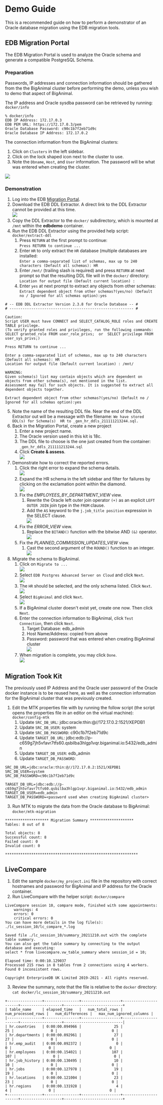 # Demo Guide

This is a recommended guide on how to perform a demonstrator of an Oracle
database migration using the EDB migration tools.

## EDB Migration Portal

The EDB Migration Portal is used to analyze the Oracle schema and generate a
compatible PostgreSQL Schema.

### Preparation

Passwords, IP addresses and connection information should be gathered from the
the BigAnimal cluster before performing the demo, unless you wish to demo that
aspect of BigAnimal.

The IP address and Oracle sysdba password can be retrieved by running:
`docker/info`

```
% docker/info
EDB IP Address: 172.17.0.3
EDB PEM URL: https://172.17.0.3/pem
Oracle Database Password: c90c1b7f2eb71d9c
Oracle Database IP Address: 172.17.0.2
```

The connection information from the BigAnimal clusters:

1. Click on `Clusters` in the left sidebar.
2. Click on the lock shaped icon next to the cluster to use.
3. Note the `Dbname`, `Host`, and `User` information.  The password will be
   what was entered when creating the cluster.

![](images/biganimal-connect.png)

### Demonstration

1. Log into the EDB [Migration Portal](https://migration.enterprisedb.com).
2. Download the EDB DDL Extractor.  A direct link to the DDL Extractor cannot
   be provided at this time.  
   ![](images/edb-migration-portal-ddl-extractor.png)
3. Copy the DDL Extractor to the `docker/` subdirectory, which is mounted at
   `/mnt` within the **edbdemo** container.
4. Run the EDB DDL Extractor using the provided help script:
   `docker/extract-ddl`
   1. Press `RETURN` at the first prompt to continue:  
      `Press RETURN to continue ...`  
   2. Enter `HR` to only extract the `HR` database (multiple databases are
      installed:  
      `Enter a comma-separated list of schemas, max up to 240 characters
      (Default all schemas): HR`  
   3. Enter `/mnt/` (trailing slash is required) and press `RETURN` at next
	  prompt so that the resulting DDL file will in the `docker/` directory:  
      `Location for output file (Default current location) : `  
   4. Enter `yes` at next prompt to extract any objects from other schemas:  
      `Extract dependent object from other schemas?(yes/no) (Default no /
      Ignored for all schemas option):yes`  
 ```
# -- EDB DDL Extractor Version 2.3.8 for Oracle Database -- #
# --------------------------------------------------------- #

Caution:
Script USER must have CONNECT and SELECT_CATALOG_ROLE roles and CREATE TABLE privilege.
(To verify granted roles and privileges, run the following commands: SELECT granted_role FROM user_role_privs;  or  SELECT privilege FROM user_sys_privs;)

Press RETURN to continue ...

Enter a comma-separated list of schemas, max up to 240 characters (Default all schemas): HR
Location for output file (Default current location) : /mnt/

WARNING:
Given schema(s) list may contain objects which are dependent on objects from other schema(s), not mentioned in the list.
Assessment may fail for such objects. It is suggested to extract all dependent objects together.

Extract dependent object from other schemas?(yes/no) (Default no / Ignored for all schemas option):yes

```
5. Note the name of the resulting DDL file.  Near the end of the DDL Extractor
   out will be a message with the filename: `We have stored DDL(s) for
   Schema(s)  HR to _gen_hr_ddls_211111213244.sql.`
6. Back in the Migration Portal, create a new project
   1. Enter a new project name.
   2. The Oracle version used in this kit is 18c.
   3. The DDL file to choose is the one just created from the container:
      `_gen_hr_ddls_211111213244.sql`
   4. Click **Create & assess**.  
      ![](images/edb-migration-portal-new-project.png)
7. Demonstrate how to correct the reported errors.
   1. Click the right error to expand the schema details.  
      ![](images/migration-portal-schemas.png)
   2. Expand the HR schema in the left sidebar and filter for failures by
	  clicking on the exclamation point within the diamond.  
      ![](images/migration-portal-schemas-objects-failed.png)
   3. Fix the *EMPLOYEES_BY_DEPARTMENT_VIEW* view.
	  1. Rewrite the Oracle left outer join operator `(+)` as an explicit
		 `LEFT OUTER JOIN` join type in the `FROM` clause.
      2. Add the `AS` keyword to the `j.job_title position` expression in the
		 SELECT clause.  
      ![](images/migration-portal-schemas-employees_by_department_view.png)
   4. Fix the *ERROR_VIEW* view.
      1. Replace the `BITAND()` function with the bitwise AND `(&)` operator.  
      ![](images/migration-portal-schemas-objects-failed.png)
   5. Fix the *PLANNED_COMMISSION_UPDATES_VIEW* view.
      1. Cast the second argument of the `ROUND()` function to an integer.  
      ![](images/migration-portal-schemas-planned_commision_udpates_view.png)
8. Migrate the schema to BigAnimal.
   1. Click on `Migrate to ...`  
      ![](images/edb-migration-portal-migrate-to.png)
   2. Select `EDB Postgres Advanced Server on Cloud` and click `Next`.  
      ![](images/edb-migration-portal-migrate-to-cloud.png)
   3. The `HR` should be selected, and the only schema listed.  Click `Next`.  
      ![](images/edb-migration-portal-migrate-schema.png)
   4. Select `BigAnimal` and click `Next`.  
      ![](images/edb-migration-portal-migrate-to-cloud-biganimal.png)
   5. If a BigAnimal cluster doesn't exist yet, create one now.  Then click
      `Next`.
   6. Enter the connection information to BigAnimal, click `Test Connection`,
      then click `Next`.
      1. Target Database: edb_admin
      2. Host Name/Address: copied from above
      3. Password: password that was entered when creating BigAnimal cluster  
      ![](images/edb-migration-portal-test-connection.png)
   7. When migration is complete, you may click `Done`.  
      ![](images/edb-migration-portal-migration-successful.png)

## Migration Took Kit

The previously used IP Address and the Oracle user password of the Oracle
docker instance is to be reused here, as well as the connection information for
the BigAnimal cluster that was previously created.

1. Edit the MTK properties file with by running the follow script (the script
   opens the properties file in an editor on the virtual machine):
   `docker/config-mtk`
   1. Update `SRC_DB_URL`: jdbc:oracle:thin:@//172.17.0.2:1521/XEPDB1
   2. Update `SRC_DB_USER`: system
   3. Update `SRC_DB_PASSWORD`: c90c1b7f2eb71d9c
   4. Update `TARGET_DB_URL`: jdbc:edb://p-c659g7jh5vfavr7tfs60.qsbilba3hlgp1vqr.biganimal.io:5432/edb_admin
   5. Update `TARGET_DB_USER`: edb_admin
   6. Update `TARGET_DB_PASSWORD`: <password used when creating BigAnimal
      cluster>
```
SRC_DB_URL=jdbc:oracle:thin:@//172.17.0.2:1521/XEPDB1
SRC_DB_USER=system
SRC_DB_PASSWORD=c90c1b7f2eb71d9c

TARGET_DB_URL=jdbc:edb://p-c659g7jh5vfavr7tfs60.qsbilba3hlgp1vqr.biganimal.io:5432/edb_admin
TARGET_DB_USER=edb_admin
TARGET_DB_PASSWORD=<password used when creating BigAnimal cluster>
```
3. Run MTK to migrate the data from the Oracle database to BigAnimal:
   `docker/mtk-migration`  
```
******************** Migration Summary ********************
Tables: 8 out of 8

Total objects: 8
Successful count: 8
Failed count: 0
Invalid count: 0

*************************************************************
```

## LiveCompare

1. Edit the sample `docker/my_project.ini` file in the repository with correct
   hostnames and password for BigAnimal and IP address for the Oracle
   container.
2. Run LiveCompare with the helper script: `docker/compare`  
```
LiveCompare session 10, compare mode, finished with some appointments:
    warnings: 4
    errors: 0
    critical errors: 0
You can have more details in the log file(s): ./lc_session_10/lc_compare_*.log

Saved file ./lc_session_10/summary_20211210.out with the complete table summary.
You can also get the table summary by connecting to the output database and executing:
select * from livecompare.vw_table_summary where session_id = 10;

Elapsed time: 0:00:10.129037
Processed 215 rows in 8 tables from 2 connections using 4 workers.
Found 0 inconsistent rows.

Copyright EnterpriseDB UK Limited 2019-2021 - All rights reserved.
```
3. Review the summary, note that the file is relative to the `docker`
   directory: `cat docker/lc_session_10/summary_20211210.out`  
```
+----------------+----------------+------------------+----------------------+-------------------+---------------------------+
| table_name     | elapsed_time   |   num_total_rows |   num_processed_rows |   num_differences |   max_num_ignored_columns |
|----------------+----------------+------------------+----------------------+-------------------+---------------------------|
| hr.countries   | 0:00:00.094966 |               25 |                   25 |                 0 |                         0 |
| hr.departments | 0:00:00.092961 |               27 |                   27 |                 0 |                         0 |
| hr.emp_audit   | 0:00:00.092372 |                0 |                    0 |                 0 |                         0 |
| hr.employees   | 0:00:00.154021 |              107 |                  107 |                 0 |                         0 |
| hr.job_history | 0:00:00.130495 |               10 |                   10 |                 0 |                         0 |
| hr.jobs        | 0:00:00.127978 |               19 |                   19 |                 0 |                         0 |
| hr.locations   | 0:00:00.121004 |               23 |                   23 |                 0 |                         0 |
| hr.regions     | 0:00:00.131928 |                4 |                    4 |                 0 |                         0 |
+----------------+----------------+------------------+----------------------+-------------------+---------------------------+
```
